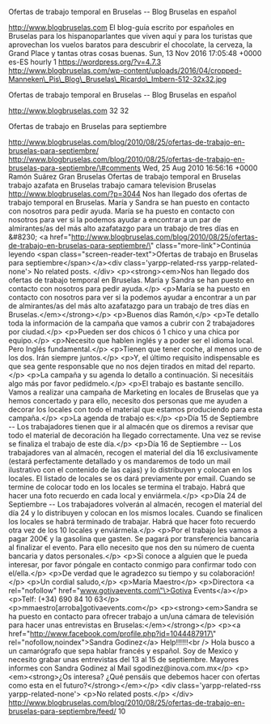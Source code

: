 Ofertas de trabajo temporal en Bruselas -- Blog Bruselas en español

http://www.blogbruselas.com El blog-guía escrito por españoles en
Bruselas para los hispanoparlantes que viven aquí y para los turistas
que aprovechan los vuelos baratos para descubrir el chocolate, la
cerveza, la Grand Place y tantas otras cosas buenas. Sun, 13 Nov 2016
17:05:48 +0000 es-ES hourly 1 https://wordpress.org/?v=4.7.3
http://www.blogbruselas.com/wp-content/uploads/2016/04/cropped-Manneken\_Pis\_Blog\_Bruselas\_Ricardo\_Imbern-512-32x32.jpg

Ofertas de trabajo temporal en Bruselas -- Blog Bruselas en español

http://www.blogbruselas.com 32 32

Ofertas de trabajo en Bruselas para septiembre

http://www.blogbruselas.com/blog/2010/08/25/ofertas-de-trabajo-en-bruselas-para-septiembre/
http://www.blogbruselas.com/blog/2010/08/25/ofertas-de-trabajo-en-bruselas-para-septiembre/\#comments
Wed, 25 Aug 2010 16:56:16 +0000 Ramón Suárez Gran Bruselas Ofertas de
trabajo temporal en Bruselas trabajo azafata en Bruselas trabajo camara
television Bruselas http://www.blogbruselas.com/?p=3044 Nos han llegado
dos ofertas de trabajo temporal en Bruselas. María y Sandra se han
puesto en contacto con nosotros para pedir ayuda. María se ha puesto en
contacto con nosotros para ver si la podemos ayudar a encontrar a un par
de almirantes/as del más alto azafatazgo para un trabajo de tres días en
&\#8230; \<a
href=\"http://www.blogbruselas.com/blog/2010/08/25/ofertas-de-trabajo-en-bruselas-para-septiembre/\"
class=\"more-link\"\>Continúa leyendo \<span
class=\"screen-reader-text\"\>Ofertas de trabajo en Bruselas para
septiembre\</span\>\</a\>\<div class=\'yarpp-related-rss
yarpp-related-none\'\> No related posts. \</div\>
\<p\>\<strong\>\<em\>Nos han llegado dos ofertas de trabajo temporal en
Bruselas. María y Sandra se han puesto en contacto con nosotros para
pedir ayuda.\</p\> \<p\>María se ha puesto en contacto con nosotros para
ver si la podemos ayudar a encontrar a un par de almirantes/as del más
alto azafatazgo para un trabajo de tres días en
Bruselas.\</em\>\</strong\>\</p\> \<p\>Buenos días Ramón,\</p\> \<p\>Te
detallo toda la información de la campaña que vamos a cubrir con 2
trabajadores por ciudad.\</p\> \<p\>Pueden ser dos chicos ó 1 chico y
una chica por equipo.\</p\> \<p\>Necesito que hablen inglés y a poder
ser el idioma local. Pero Inglés fundamental.\</p\> \<p\>Tienen que
tener coche, al menos uno de los dos. Irán siempre juntos.\</p\> \<p\>Y,
el último requisito indispensable es que sea gente responsable que no
nos dejen tirados en mitad del reparto.\</p\> \<p\>La campaña y su
agenda lo detallo a continuación. Si necesitáis algo más por favor
pedídmelo.\</p\> \<p\>El trabajo es bastante sencillo. Vamos a realizar
una campaña de Marketing en locales de Bruselas que ya hemos concertado
y para ello, necesito dos personas que me ayuden a decorar los locales
con todo el material que estamos produciendo para esta campaña.\</p\>
\<p\>La agenda de trabajo es:\</p\> \<p\>Día 15 de Septiembre -- Los
trabajadores tienen que ir al almacén que os diremos a revisar que todo
el material de decoración ha llegado correctamente. Una vez se revise se
finaliza el trabajo de este día.\</p\> \<p\>Día 16 de Septiembre -- Los
trabajadores van al almacén, recogen el material del día 16
exclusivamente (estará perfectamente detallado y os mandaremos de todo
un mail ilustrativo con el contenido de las cajas) y lo distribuyen y
colocan en los locales. El listado de locales se os dará previamente por
email. Cuando se termine de colocar todo en los locales se termina el
trabajo. Habrá que hacer una foto recuerdo en cada local y
enviármela.\</p\> \<p\>Día 24 de Septiembre -- Los trabajadores volverán
al almacén, recogen el material del día 24 y lo distribuyen y colocan en
los mismos locales. Cuando se finalicen los locales se habrá terminado
de trabajar. Habrá que hacer foto recuerdo otra vez de los 10 locales y
enviármela.\</p\> \<p\>Por el trabajo les vamos a pagar 200€ y la
gasolina que gasten. Se pagará por transferencia bancaria al finalizar
el evento. Para ello necesito que nos den su número de cuenta bancaria y
datos personales.\</p\> \<p\>Si conoce a alguien que le pueda interesar,
por favor póngale en contacto conmigo para confirmar todo con
el/ella.\</p\> \<p\>De verdad que le agradezco su tiempo y su
colaboración!\</p\> \<p\>Un cordial saludo,\</p\> \<p\>María
Maestro\</p\> \<p\>Directora \<a rel=\"nofollow\"
href=\"www.gotivaevents.com\"\>Gotiva Events\</a\>\</p\> \<p\>Telf:
(+34) 690 84 10 63\</p\> \<p\>mmaestro\[arroba\]gotivaevents.com\</p\>
\<p\>\<strong\>\<em\>Sandra se ha puesto en contacto para ofrecer
trabajo a un/una cámara de televisión para hacer unas entrevistas en
Bruselas:\</em\>\</strong\>\</p\> \<p\>\<a
href=\"http://www.facebook.com/profile.php?id=1044487917\"
rel=\"nofollow,noindex\"\>Sandra Godinez\</a\> Help!!!!!!\<br /\> Hola
busco a un camarógrafo que sepa hablar francés y español. Soy de Mexico
y necesito grabar unas entrevistas del 13 al 15 de septiembre. Mayores
informes con Sandra Godinez al Mail sgodinez\@inova.com.mx\</p\>
\<p\>\<em\>\<strong\>¿Os interesa? ¿Qué pensáis que debemos hacer con
ofertas como esta en el futuro?\</strong\>\</em\>\</p\> \<div
class=\'yarpp-related-rss yarpp-related-none\'\> \<p\>No related
posts.\</p\> \</div\>
http://www.blogbruselas.com/blog/2010/08/25/ofertas-de-trabajo-en-bruselas-para-septiembre/feed/
10
